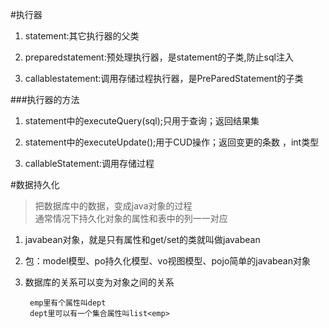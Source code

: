 #执行器


1. statement:其它执行器的父类  


1. preparedstatement:预处理执行器，是statement的子类,防止sql注入

1. callablestatement:调用存储过程执行器，是PreParedStatement的子类

###执行器的方法
1. statement中的executeQuery(sql);只用于查询；返回结果集

2. statement中的executeUpdate();用于CUD操作；返回变更的条数 ，int类型
3. callableStatement:调用存储过程

#数据持久化
>把数据库中的数据，变成java对象的过程   
>通常情况下持久化对象的属性和表中的列一一对应

1. javabean对象，就是只有属性和get/set的类就叫做javabean
2. 包：model模型、po持久化模型、vo视图模型、pojo简单的javabean对象
3. 数据库的关系可以变为对象之间的关系

		emp里有个属性叫dept
		dept里可以有一个集合属性叫list<emp>

